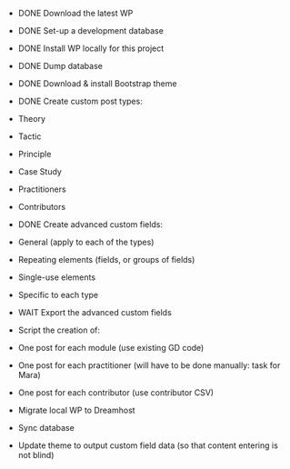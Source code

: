 * DONE Download the latest WP
* DONE Set-up a development database
* DONE Install WP locally for this project
* DONE Dump database

* DONE Download & install Bootstrap theme

* DONE Create custom post types:
 * Theory
 * Tactic
 * Principle
 * Case Study
 * Practitioners
 * Contributors

* DONE Create advanced custom fields:
 * General (apply to each of the types)
  * Repeating elements (fields, or groups of fields)
  * Single-use elements
 * Specific to each type
* WAIT Export the advanced custom fields

* Script the creation of:
 * One post for each module (use existing GD code)
 * One post for each practitioner (will have to be done manually: task for Mara)
 * One post for each contributor (use contributor CSV)

* Migrate local WP to Dreamhost
* Sync database

* Update theme to output custom field data (so that content entering is not blind)
